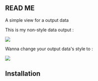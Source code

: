 <h2><a href="#readme"><span class="octicon octicon-link"></span></a>READ ME</h2>

<p>A simple view for a output data</p>
<p>This is my non-style data output :</p>
<img src="http://i.imgur.com/Z8enpqj.png"/>
<p>Wanna change your output data's style to :</p>
<img src="http://i.imgur.com/vKykF3t.png"/>

<h2><a href="#installation"><span class="octicon octicon-link"></span></a>Installation</h2>
